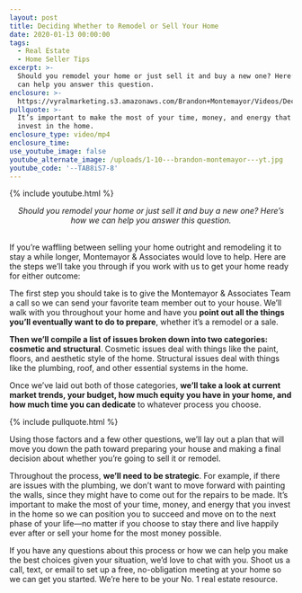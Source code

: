 ```yaml
---
layout: post
title: Deciding Whether to Remodel or Sell Your Home
date: 2020-01-13 00:00:00
tags:
  - Real Estate
  - Home Seller Tips
excerpt: >-
  Should you remodel your home or just sell it and buy a new one? Here’s how we
  can help you answer this question.
enclosure: >-
  https://vyralmarketing.s3.amazonaws.com/Brandon+Montemayor/Videos/Deciding+Whether+to+Remodel+or+Sell+Your+Home.mp4
pullquote: >-
  It’s important to make the most of your time, money, and energy that you
  invest in the home.
enclosure_type: video/mp4
enclosure_time:
use_youtube_image: false
youtube_alternate_image: /uploads/1-10---brandon-montemayor---yt.jpg
youtube_code: '--TAB8iS7-8'
---
```


{% include youtube.html %}

<center><em>Should you remodel your home or just sell it and buy a new one? Here&rsquo;s how we can help you answer this question.</em></center>

<br>If you’re waffling between selling your home outright and remodeling it to stay a while longer, Montemayor & Associates would love to help. Here are the steps we’ll take you through if you work with us to get your home ready for either outcome:

The first step you should take is to give the Montemayor & Associates Team a call so we can send your favorite team member out to your house. We’ll walk with you throughout your home and have you **point out all the things you’ll eventually want to do to prepare**, whether it’s a remodel or a sale.

**Then we’ll compile a list of issues broken down into two categories: cosmetic and structural**. Cosmetic issues deal with things like the paint, floors, and aesthetic style of the home. Structural issues deal with things like the plumbing, roof, and other essential systems in the home.

Once we’ve laid out both of those categories, **we’ll take a look at current market trends, your budget, how much equity you have in your home, and how much time you can dedicate** to whatever process you choose.

{% include pullquote.html %}

Using those factors and a few other questions, we’ll lay out a plan that will move you down the path toward preparing your house and making a final decision about whether you’re going to sell it or remodel.

Throughout the process, **we’ll need to be strategic**. For example, if there are issues with the plumbing, we don’t want to move forward with painting the walls, since they might have to come out for the repairs to be made. It’s important to make the most of your time, money, and energy that you invest in the home so we can position you to succeed and move on to the next phase of your life—no matter if you choose to stay there and live happily ever after or sell your home for the most money possible.

If you have any questions about this process or how we can help you make the best choices given your situation, we’d love to chat with you. Shoot us a call, text, or email to set up a free, no-obligation meeting at your home so we can get you started. We’re here to be your No. 1 real estate resource.